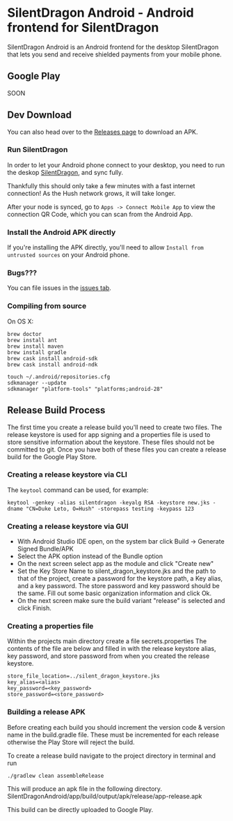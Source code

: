 # SilentDragon Android - Android frontend for SilentDragon

SilentDragon Android is an Android frontend for the desktop SilentDragon that lets you send and receive shielded payments from your mobile phone.


## Google Play

SOON

## Dev Download

You can also head over to the [Releases page](https://github.com/MyHush/SilentDragonAndroid/releases) to download an APK.

### Run SilentDragon

In order to let your Android phone connect to your desktop, you need to run the deskop [SilentDragon](https://github.com/MyHush/SilentDragon), and sync fully.

Thankfully this should only take a few minutes with a fast internet connection! As the Hush network grows, it will take longer.

After your node is synced, go to `Apps -> Connect Mobile App` to view the connection QR Code, which you can scan from the Android App.

### Install the Android APK directly

If you're installing the APK directly, you'll need to allow `Install from untrusted sources` on your Android phone.

### Bugs???

You can file issues in the [issues tab](https://github.com/MyHush/SilentDragonAndroid/issues).


### Compiling from source

On OS X:

    brew doctor
    brew install ant
    brew install maven
    brew install gradle
    brew cask install android-sdk
    brew cask install android-ndk

    touch ~/.android/repositories.cfg
    sdkmanager --update
    sdkmanager "platform-tools" "platforms;android-28"


## Release Build Process

The first time you create a release build you'll need to create two files. The release keystore is used for app signing and a properties file is used to store sensitive information about the keystore. These files should not be committed to git. Once you have both of these files you can create a release build for the Google Play Store.

### Creating a release keystore via CLI

The `keytool` command can be used, for example:

    keytool -genkey -alias silentdragon -keyalg RSA -keystore new.jks -dname "CN=Duke Leto, O=Hush" -storepass testing -keypass 123

### Creating a release keystore via GUI
* With Android Studio IDE open, on the system bar click Build -> Generate Signed Bundle/APK
* Select the APK option instead of the Bundle option
* On the next screen select app as the module and click "Create new"
* Set the Key Store Name to silent_dragon_keystore.jks and the path to that of the project, create a password for the keystore path, a Key alias, and a key password. The store password and key password should be the same. Fill out some basic organization information and click Ok.
* On the next screen make sure the build variant "release" is selected and click Finish.

### Creating a properties file

Within the projects main directory create a file secrets.properties The contents of the file are below and filled in with the release keystore alias, key password, and store password from when you created the release keystore.

```
store_file_location=../silent_dragon_keystore.jks
key_alias=<alias>
key_password=<key_password>
store_password=<store_password>
```

### Building a release APK

Before creating each build you should increment the version code & version name in the build.gradle file. These must be incremented for each release otherwise the Play Store will reject the build.

To create a release build navigate to the project directory in terminal and run

`./gradlew clean assembleRelease`

This will produce an apk file in the following directory.
SilentDragonAndroid/app/build/output/apk/release/app-release.apk

This build can be directly uploaded to Google Play.
